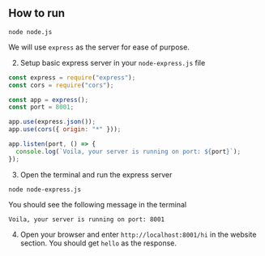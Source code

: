 ## How to run

```
node node.js
```

We will use `express` as the server for ease of purpose.

2. Setup basic express server in your `node-express.js` file

```javascript
const express = require("express");
const cors = require("cors");

const app = express();
const port = 8001;

app.use(express.json());
app.use(cors({ origin: "*" }));

app.listen(port, () => {
  console.log(`Voila, your server is running on port: ${port}`);
});
```

3. Open the terminal and run the express server

```
node node-express.js
```

You should see the following message in the terminal

```
Voila, your server is running on port: 8001
```

4.  Open your browser and enter `http://localhost:8001/hi` in the website section.
    You should get `hello` as the response.
